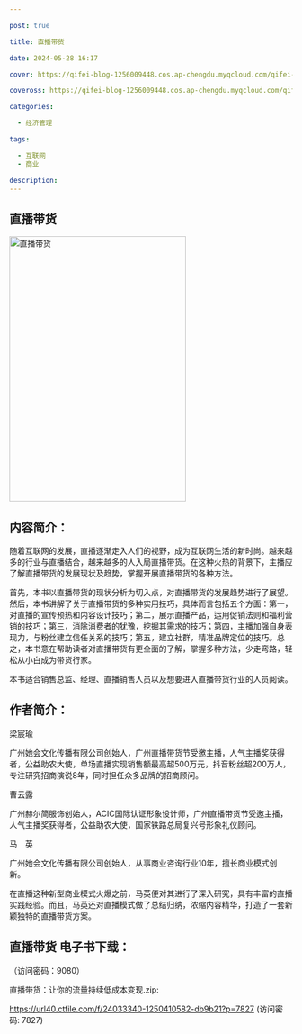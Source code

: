 ```yaml
---

post: true

title: 直播带货

date: 2024-05-28 16:17

cover: https://qifei-blog-1256009448.cos.ap-chengdu.myqcloud.com/qifei-blog/65ffec2a9f345e8d03d8b3e7.jpg

coveross: https://qifei-blog-1256009448.cos.ap-chengdu.myqcloud.com/qifei-blog/65ffec2a9f345e8d03d8b3e7.jpg

categories:

  - 经济管理

tags:

  - 互联网
  - 商业

description:
---
```


## 直播带货
<img alt="直播带货 " class="aligncenter loaded" data-was-processed="true" decoding="async" fetchpriority="high" height="471" src="https://qifei-blog-1256009448.cos.ap-chengdu.myqcloud.com/qifei-blog/65ffec2a9f345e8d03d8b3e7.jpg " style="cursor: zoom-in;" width="314"/>

## 内容简介：

随着互联网的发展，直播逐渐走入人们的视野，成为互联网生活的新时尚。越来越多的行业与直播结合，越来越多的人入局直播带货。在这种火热的背景下，主播应了解直播带货的发展现状及趋势，掌握开展直播带货的各种方法。

首先，本书以直播带货的现状分析为切入点，对直播带货的发展趋势进行了展望。然后，本书讲解了关于直播带货的多种实用技巧，具体而言包括五个方面：第一，对直播的宣传预热和内容设计技巧；第二，展示直播产品，运用促销法则和福利营销的技巧；第三，消除消费者的犹豫，挖掘其需求的技巧；第四，主播加强自身表现力，与粉丝建立信任关系的技巧；第五，建立社群，精准品牌定位的技巧。总之，本书意在帮助读者对直播带货有更全面的了解，掌握多种方法，少走弯路，轻松从小白成为带货行家。

本书适合销售总监、经理、直播销售人员以及想要进入直播带货行业的人员阅读。

## 作者简介：

梁宸瑜

广州她会文化传播有限公司创始人，广州直播带货节受邀主播，人气主播奖获得者，公益助农大使，单场直播实现销售额最高超500万元，抖音粉丝超200万人，专注研究招商演说8年，同时担任众多品牌的招商顾问。

曹云露

广州赫尔简服饰创始人，ACIC国际认证形象设计师，广州直播带货节受邀主播，人气主播奖获得者，公益助农大使，国家铁路总局复兴号形象礼仪顾问。

马　英

广州她会文化传播有限公司创始人，从事商业咨询行业10年，擅长商业模式创新。

在直播这种新型商业模式火爆之前，马英便对其进行了深入研究，具有丰富的直播实践经验。而且，马英还对直播模式做了总结归纳，浓缩内容精华，打造了一套新颖独特的直播带货方案。

## 直播带货 电子书下载：

 （访问密码：9080）

直播带货：让你的流量持续低成本变现.zip: 

https://url40.ctfile.com/f/24033340-1250410582-db9b21?p=7827 (访问密码: 7827)

